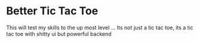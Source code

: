 # Better Tic Tac Toe

This will test my skills to the up most level ...
Its not just a tic tac toe, its a tic tac toe with shitty ui but powerful backend
